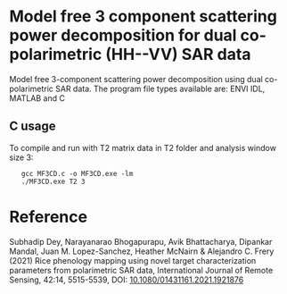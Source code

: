 # Model free 3 component scattering power decomposition for dual co-polarimetric (HH--VV) SAR data

Model free 3-component scattering power decomposition using dual co-polarimetric SAR data. The program file types available are: ENVI IDL, MATLAB and C

## C usage

To compile and run with T2 matrix data in T2 folder and analysis window size 3:
```
   gcc MF3CD.c -o MF3CD.exe -lm
   ./MF3CD.exe T2 3
```

# Reference

 Subhadip Dey, Narayanarao Bhogapurapu, Avik Bhattacharya, Dipankar Mandal, Juan M. Lopez-Sanchez, Heather McNairn & Alejandro C. Frery (2021) Rice phenology mapping using novel target characterization parameters from polarimetric SAR data, International Journal of Remote Sensing, 42:14, 5515-5539, DOI: [10.1080/01431161.2021.1921876](https://doi.org/10.1080/01431161.2021.1921876)
